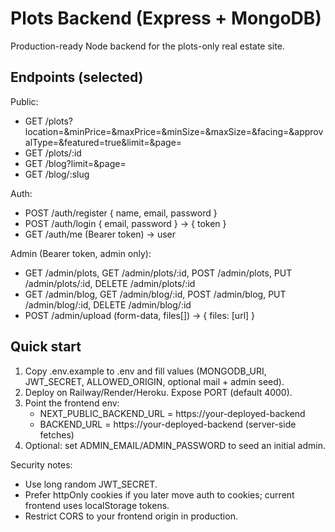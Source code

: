 # Plots Backend (Express + MongoDB)

Production-ready Node backend for the plots-only real estate site.

## Endpoints (selected)

Public:
- GET /plots?location=&minPrice=&maxPrice=&minSize=&maxSize=&facing=&approvalType=&featured=true&limit=&page=
- GET /plots/:id
- GET /blog?limit=&page=
- GET /blog/:slug

Auth:
- POST /auth/register { name, email, password }
- POST /auth/login { email, password } -> { token }
- GET /auth/me (Bearer token) -> user

Admin (Bearer token, admin only):
- GET /admin/plots, GET /admin/plots/:id, POST /admin/plots, PUT /admin/plots/:id, DELETE /admin/plots/:id
- GET /admin/blog, GET /admin/blog/:id, POST /admin/blog, PUT /admin/blog/:id, DELETE /admin/blog/:id
- POST /admin/upload (form-data, files[]) -> { files: [url] }

## Quick start
1. Copy .env.example to .env and fill values (MONGODB_URI, JWT_SECRET, ALLOWED_ORIGIN, optional mail + admin seed).
2. Deploy on Railway/Render/Heroku. Expose PORT (default 4000).
3. Point the frontend env:
   - NEXT_PUBLIC_BACKEND_URL = https://your-deployed-backend
   - BACKEND_URL = https://your-deployed-backend (server-side fetches)
4. Optional: set ADMIN_EMAIL/ADMIN_PASSWORD to seed an initial admin.

Security notes:
- Use long random JWT_SECRET.
- Prefer httpOnly cookies if you later move auth to cookies; current frontend uses localStorage tokens.
- Restrict CORS to your frontend origin in production.
